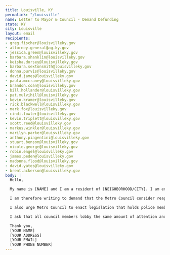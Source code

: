 ```yaml
---
title: Louisville, KY
permalink: "/louisville"
name: Letter to Mayor & Council - Demand Defunding
state: KY
city: Louisville
layout: email
recipients:
- greg.fischer@louisvilleky.gov
- attorney.general@ag.ky.gov
- jessica.green@louisvilleky.gov
- barbara.shanklin@louisvilleky.gov
- keisha.dorsey@louisvilleky.gov
- barbara.sextonsmith@louisvilleky.gov
- donna.purvis@louisvilleky.gov
- david.james@louisvilleky.gov
- paula.mccraney@louisvilleky.gov
- brandon.coan@louisvilleky.gov
- bill.hollander@louisvilleky.gov
- pat.mulvihill@louisvilleky.gov
- kevin.kramer@louisvilleky.gov
- rick.blackwell@louisvilleky.gov
- mark.fox@louisvilleky.gov
- cindi.fowler@louisvilleky.gov
- kevin.triplett@louisvilleky.gov
- scott.reed@louisvilleky.gov
- markus.winkler@louisvilleky.gov
- marilyn.parker@louisvilleky.gov
- anthony.piagentini@louisvilleky.gov
- stuart.benson@louisvilleky.gov
- nicole.george@louisvilleky.gov
- robin.engel@louisvilleky.gov
- james.peden@louisvilleky.gov
- madonna.flood@louisvilleky.gov
- david.yates@louisvilleky.gov
- brent.ackerson@louisvilleky.gov
body: |
  Hello,

  My name is [NAME] and I am a resident of [NEIGHBORHOOD/CITY]. I am extremely concerned with the Louisville Metro Government’s inordinate investment in the Louisville Metro Police Department (LMPD) in light of the death of Breonna Taylor, a 26-year old Black woman who was killed by three LMPD police officers earlier this year on March 13th. The case, which has made national headlines, has drawn rebuke and protest from thousands of people in the metro area, along with its mishandling and lack of appropriate corrective actions regarding the officers involved.

  I am therefore writing to demand that the Metro Council consider reapportion of general funds away from the LMPD and towards the existing Criminal Justice Commission, social services and education programs, effective at the beginning of FY21, July 1, 2020. It is morally reprehensible to dedicate over $190 million dollars of the city’s available funds (approximately 32%), with only $4 million allocated to the Criminal Justice Commission and much less to various social services, while increasing police presence and allowing condemnable actions from LMPD officers to go unexcused. Through a reallocation of funds, we can promote the well-being of citizens and reduce crime by sourcing community-based solutions, allowing residents to become invested in providing recommendations for improvements in criminal justice system operations and to engage in creating solutions that best serve their communities and their needs.

  I also urge Metro Council to enact legislation that holds police members accountable and to overturn policies that allow police members to engage in unlawful behavior with impunity, that an elected Civilian Police Accountability Council be established with real reform powers, and that abusive or reckless officers, including the officers involved in Breonna Taylor's death, be fired and criminally charged. Ending any unfair secretive internal LMPD review process would be a good first step in achieving this goal.

  I ask that all council members lobby the same amount of attention and effort towards fostering sustainable, long-term change, to prevent further tragedies at the hands of the police, and to take immediate action for the well-being of all of our residents.

  Thank you,
  [YOUR NAME]
  [YOUR ADDRESS]
  [YOUR EMAIL]
  [YOUR PHONE NUMBER]
---
```


